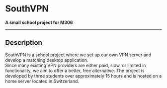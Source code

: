 # SouthVPN

**A small school project for M306**

---

## Description

SouthVPN is a school project where we set up our own VPN server and develop a matching desktop application.  
Since many existing VPN providers are either paid, slow, or limited in functionality, we aim to offer a better, free alternative.
The project is developed by three students over approximately 15 hours and is hosted on a home server located in Switzerland.
